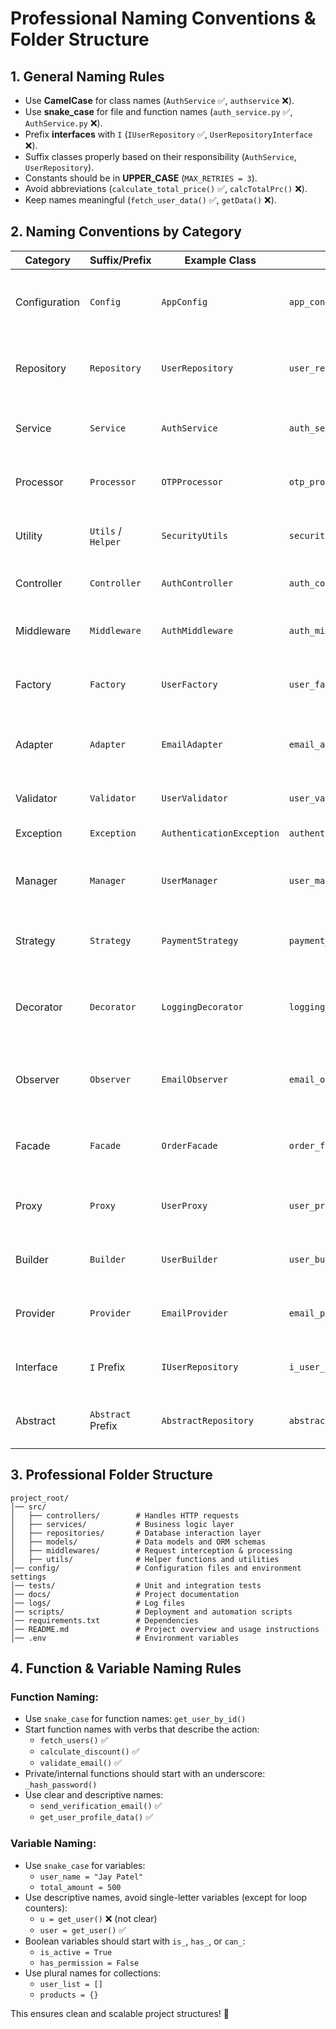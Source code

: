 # Professional Naming Conventions & Folder Structure

## 1. General Naming Rules

- Use **CamelCase** for class names (`AuthService` ✅, `authservice` ❌).
- Use **snake\_case** for file and function names (`auth_service.py` ✅, `AuthService.py` ❌).
- Prefix **interfaces** with `I` (`IUserRepository` ✅, `UserRepositoryInterface` ❌).
- Suffix classes properly based on their responsibility (`AuthService`, `UserRepository`).
- Constants should be in **UPPER_CASE** (`MAX_RETRIES = 3`).
- Avoid abbreviations (`calculate_total_price()` ✅, `calcTotalPrc()` ❌).
- Keep names meaningful (`fetch_user_data()` ✅, `getData()` ❌).

## 2. Naming Conventions by Category

| Category      | Suffix/Prefix      | Example Class             | Example File                  | Responsibility                                                          |
| ------------- | ------------------ | ------------------------- | ----------------------------- | ----------------------------------------------------------------------- |
| Configuration | `Config`           | `AppConfig`               | `app_config.py`               | Stores configuration settings and environment variables                 |
| Repository    | `Repository`       | `UserRepository`          | `user_repository.py`          | Handles database operations and data persistence                        |
| Service       | `Service`          | `AuthService`             | `auth_service.py`             | Implements business logic and application services                      |
| Processor     | `Processor`        | `OTPProcessor`            | `otp_processor.py`            | Processes specific tasks like OTP generation                            |
| Utility       | `Utils` / `Helper` | `SecurityUtils`           | `security_utils.py`           | Contains helper functions and reusable utilities                        |
| Controller    | `Controller`       | `AuthController`          | `auth_controller.py`          | Manages HTTP requests and responses                                     |
| Middleware    | `Middleware`       | `AuthMiddleware`          | `auth_middleware.py`          | Intercepts requests for authentication, logging, etc.                   |
| Factory       | `Factory`          | `UserFactory`             | `user_factory.py`             | Creates objects and manages object instantiation                        |
| Adapter       | `Adapter`          | `EmailAdapter`            | `email_adapter.py`            | Transforms and adapts data between different interfaces                 |
| Validator     | `Validator`        | `UserValidator`           | `user_validator.py`           | Validates data inputs and business rules                                |
| Exception     | `Exception`        | `AuthenticationException` | `authentication_exception.py` | Handles errors and exceptions                                           |
| Manager       | `Manager`          | `UserManager`             | `user_manager.py`             | Manages complex operations and multiple service interactions            |
| Strategy      | `Strategy`         | `PaymentStrategy`         | `payment_strategy.py`         | Defines interchangeable algorithms and logic                            |
| Decorator     | `Decorator`        | `LoggingDecorator`        | `logging_decorator.py`        | Enhances functionality dynamically without modifying the original class |
| Observer      | `Observer`         | `EmailObserver`           | `email_observer.py`           | Implements event-driven programming and notifications                   |
| Facade        | `Facade`           | `OrderFacade`             | `order_facade.py`             | Provides a simplified interface to complex systems                      |
| Proxy         | `Proxy`            | `UserProxy`               | `user_proxy.py`               | Controls access to an object and adds additional functionality          |
| Builder       | `Builder`          | `UserBuilder`             | `user_builder.py`             | Constructs complex objects step by step                                 |
| Provider      | `Provider`         | `EmailProvider`           | `email_provider.py`           | Supplies external dependencies or resources                             |
| Interface     | `I` Prefix         | `IUserRepository`         | `i_user_repository.py`        | Defines a contract for implementing classes                             |
| Abstract      | `Abstract` Prefix  | `AbstractRepository`      | `abstract_repository.py`      | Provides base classes with common functionality                         |

## 3. Professional Folder Structure

```
project_root/
│── src/
│   ├── controllers/        # Handles HTTP requests
│   ├── services/           # Business logic layer
│   ├── repositories/       # Database interaction layer
│   ├── models/             # Data models and ORM schemas
│   ├── middlewares/        # Request interception & processing
│   ├── utils/              # Helper functions and utilities
│── config/                 # Configuration files and environment settings
│── tests/                  # Unit and integration tests
│── docs/                   # Project documentation
│── logs/                   # Log files
│── scripts/                # Deployment and automation scripts
│── requirements.txt        # Dependencies
│── README.md               # Project overview and usage instructions
│── .env                    # Environment variables
```

## 4. Function & Variable Naming Rules

### Function Naming:

- Use `snake_case` for function names: `get_user_by_id()`
- Start function names with verbs that describe the action:
  - `fetch_users()` ✅
  - `calculate_discount()` ✅
  - `validate_email()` ✅
- Private/internal functions should start with an underscore: `_hash_password()`
- Use clear and descriptive names:
  - `send_verification_email()` ✅
  - `get_user_profile_data()` ✅

### Variable Naming:

- Use `snake_case` for variables:
  - `user_name = "Jay Patel"`
  - `total_amount = 500`
- Use descriptive names, avoid single-letter variables (except for loop counters):
  - `u = get_user()` ❌ (not clear)
  - `user = get_user()` ✅
- Boolean variables should start with `is_`, `has_`, or `can_`:
  - `is_active = True`
  - `has_permission = False`
- Use plural names for collections:
  - `user_list = []`
  - `products = {}`

This ensures clean and scalable project structures! 🚀

